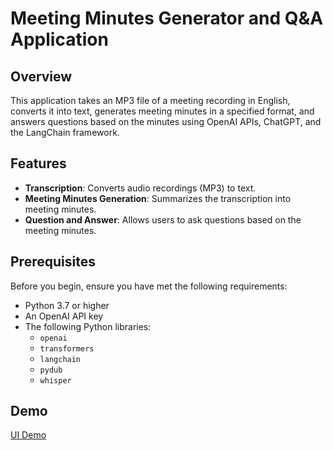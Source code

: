 # Meeting Minutes Generator and Q&amp;A Application

## Overview

This application takes an MP3 file of a meeting recording in English, converts it into text, generates meeting minutes in a specified format, and answers questions based on the minutes using OpenAI APIs, ChatGPT, and the LangChain framework.

## Features

- **Transcription**: Converts audio recordings (MP3) to text.
- **Meeting Minutes Generation**: Summarizes the transcription into meeting minutes.
- **Question and Answer**: Allows users to ask questions based on the meeting minutes.

## Prerequisites

Before you begin, ensure you have met the following requirements:

- Python 3.7 or higher
- An OpenAI API key
- The following Python libraries:
  - `openai`
  - `transformers`
  - `langchain`
  - `pydub`
  - `whisper`

## Demo 
[UI Demo](https://huggingface.co/spaces/AkshaySharma770/meeting-minute-generator-and-question-and-answer-chatbot)
